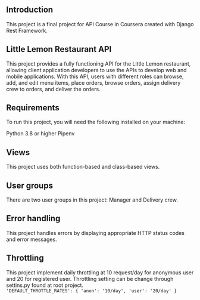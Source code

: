 ## Introduction

This project is a final project for API Course in Coursera created with Django Rest Framework. 

## Little Lemon Restaurant API
This project provides a fully functioning API for the Little Lemon restaurant, allowing client application developers to use the APIs to develop web and mobile applications. With this API, users with different roles can browse, add, and edit menu items, place orders, browse orders, assign delivery crew to orders, and deliver the orders.

## Requirements
To run this project, you will need the following installed on your machine:

Python 3.8 or higher
Pipenv


## Views
This project uses both function-based and class-based views.

## User groups
There are two user groups in this project: Manager and Delivery crew. 

## Error handling
This project handles errors by displaying appropriate HTTP status codes and error messages.

## Throttling

This project implement daily throttling at 10 request/day for anonymous user and 20 for registered user. Throttling setting can be change through settins.py found at root project.
<code>
'DEFAULT_THROTTLE_RATES': {
        'anon': '10/day',
        'user': '20/day'
    }
</code>
